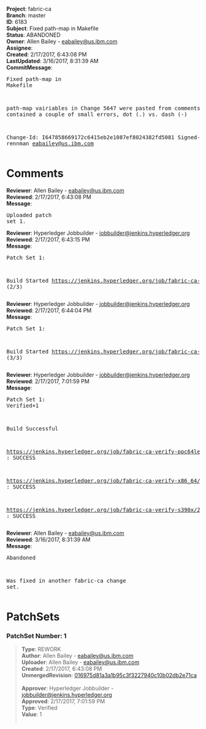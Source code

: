 <strong>Project</strong>: fabric-ca<br><strong>Branch</strong>: master<br><strong>ID</strong>: 6183<br><strong>Subject</strong>: Fixed path-map in Makefile<br><strong>Status</strong>: ABANDONED<br><strong>Owner</strong>: Allen Bailey - eabailey@us.ibm.com<br><strong>Assignee</strong>:<br><strong>Created</strong>: 2/17/2017, 6:43:08 PM<br><strong>LastUpdated</strong>: 3/16/2017, 8:31:39 AM<br><strong>CommitMessage</strong>:<br><pre>Fixed path-map in Makefile

path-map vairiables in Change 5647 were pasted
from comments and contained a couple of small errors,
dot (.) vs. dash (-)

Change-Id: I647858669172c6415eb2e1087ef8024382fd5081
Signed-off-by: rennman <eabailey@us.ibm.com>
</pre><h1>Comments</h1><strong>Reviewer</strong>: Allen Bailey - eabailey@us.ibm.com<br><strong>Reviewed</strong>: 2/17/2017, 6:43:08 PM<br><strong>Message</strong>: <pre>Uploaded patch set 1.</pre><strong>Reviewer</strong>: Hyperledger Jobbuilder - jobbuilder@jenkins.hyperledger.org<br><strong>Reviewed</strong>: 2/17/2017, 6:43:15 PM<br><strong>Message</strong>: <pre>Patch Set 1:

Build Started https://jenkins.hyperledger.org/job/fabric-ca-verify-s390x/224/ (2/3)</pre><strong>Reviewer</strong>: Hyperledger Jobbuilder - jobbuilder@jenkins.hyperledger.org<br><strong>Reviewed</strong>: 2/17/2017, 6:44:04 PM<br><strong>Message</strong>: <pre>Patch Set 1:

Build Started https://jenkins.hyperledger.org/job/fabric-ca-verify-x86_64/220/ (3/3)</pre><strong>Reviewer</strong>: Hyperledger Jobbuilder - jobbuilder@jenkins.hyperledger.org<br><strong>Reviewed</strong>: 2/17/2017, 7:01:59 PM<br><strong>Message</strong>: <pre>Patch Set 1: Verified+1

Build Successful 

https://jenkins.hyperledger.org/job/fabric-ca-verify-ppc64le/219/ : SUCCESS

https://jenkins.hyperledger.org/job/fabric-ca-verify-x86_64/220/ : SUCCESS

https://jenkins.hyperledger.org/job/fabric-ca-verify-s390x/224/ : SUCCESS</pre><strong>Reviewer</strong>: Allen Bailey - eabailey@us.ibm.com<br><strong>Reviewed</strong>: 3/16/2017, 8:31:39 AM<br><strong>Message</strong>: <pre>Abandoned

Was fixed in another fabric-ca change set.</pre><h1>PatchSets</h1><h3>PatchSet Number: 1</h3><blockquote><strong>Type</strong>: REWORK<br><strong>Author</strong>: Allen Bailey - eabailey@us.ibm.com<br><strong>Uploader</strong>: Allen Bailey - eabailey@us.ibm.com<br><strong>Created</strong>: 2/17/2017, 6:43:08 PM<br><strong>UnmergedRevision</strong>: [016975d81a3a1b95c3f3227940c10b02db2e71ca](https://github.com/hyperledger-gerrit-archive/fabric-ca/commit/016975d81a3a1b95c3f3227940c10b02db2e71ca)<br><br><strong>Approver</strong>: Hyperledger Jobbuilder - jobbuilder@jenkins.hyperledger.org<br><strong>Approved</strong>: 2/17/2017, 7:01:59 PM<br><strong>Type</strong>: Verified<br><strong>Value</strong>: 1<br><br></blockquote>